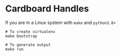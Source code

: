 # Cardboard Handles

If you are in a Linux system with `make` and `python3.8+`
```shell
# To create virtualenv
make bootstrap

# To generate output
make run
```
